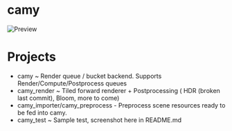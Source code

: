 # camy
![Preview](https://github.com/sparkon/camy/blob/master/last_sample.png?raw=true)


# Projects
- camy ~ Render queue / bucket backend. Supports Render/Compute/Postprocess queues
- camy_render ~ Tiled forward renderer + Postprocessing ( HDR (broken last commit), Bloom, more to come)
- camy_importer/camy_preprocess - Preprocess scene resources ready to be fed into camy.
- camy_test ~ Sample test, screenshot here in README.md
